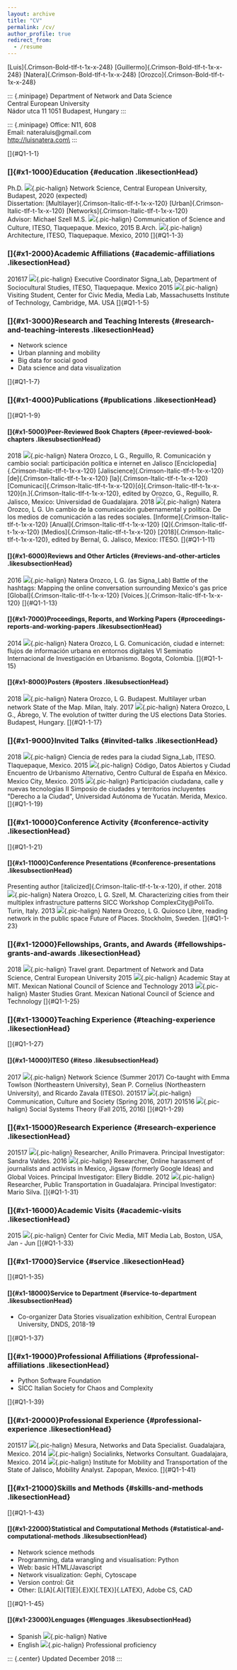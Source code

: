 ```yaml
---
layout: archive
title: "CV"
permalink: /cv/
author_profile: true
redirect_from:
  - /resume
---
```


[Luis]{.Crimson-Bold-tlf-t-1x-x-248}
[Guillermo]{.Crimson-Bold-tlf-t-1x-x-248}
[Natera]{.Crimson-Bold-tlf-t-1x-x-248}
[Orozco]{.Crimson-Bold-tlf-t-1x-x-248}

::: {.minipage}
Department of Network and Data Science\
Central European University\
Nádor utca 11 1051 Budapest, Hungary
:::

::: {.minipage}
Office: N11, 608\
Email: nateraluis\@gmail.com\
http://luisnatera.com\
:::

[]{#Q1-1-1}

### []{#x1-1000}Education {#education .likesectionHead}

Ph.D. ![](cv-natera0x.png){.pic-halign} Network Science, Central
European University, Budapest, 2020 (expected)\
Dissertation: [Multilayer]{.Crimson-Italic-tlf-t-1x-x-120}
[Urban]{.Crimson-Italic-tlf-t-1x-x-120}
[Networks]{.Crimson-Italic-tlf-t-1x-x-120}\
Advisor: Michael Szell M.S. ![](cv-natera1x.png){.pic-halign}
Communication of Science and Culture, ITESO, Tlaquepaque. Mexico, 2015
B.Arch. ![](cv-natera2x.png){.pic-halign} Architecture, ITESO,
Tlaquepaque. Mexico, 2010 []{#Q1-1-3}

### []{#x1-2000}Academic Affiliations {#academic-affiliations .likesectionHead}

2016 17 ![](cv-natera3x.png){.pic-halign} Executive Coordinator
Signa\_Lab, Department of Sociocultural Studies, ITESO, Tlaquepaque.
Mexico 2015 ![](cv-natera4x.png){.pic-halign} Visiting Student, Center
for Civic Media, Media Lab, Massachusetts Institute of Technology,
Cambridge, MA. USA []{#Q1-1-5}

### []{#x1-3000}Research and Teaching Interests {#research-and-teaching-interests .likesectionHead}

-   Network science
-   Urban planning and mobility
-   Big data for social good
-   Data science and data visualization

[]{#Q1-1-7}

### []{#x1-4000}Publications {#publications .likesectionHead}

[]{#Q1-1-9}

#### []{#x1-5000}Peer-Reviewed Book Chapters {#peer-reviewed-book-chapters .likesubsectionHead}

2018 ![](cv-natera5x.png){.pic-halign} Natera Orozco, L G., Reguillo, R.
 Comunicación y cambio social: participación política e internet en
Jalisco  [Enciclopedia]{.Crimson-Italic-tlf-t-1x-x-120}
[Jaliscience]{.Crimson-Italic-tlf-t-1x-x-120}
[de]{.Crimson-Italic-tlf-t-1x-x-120}
[la]{.Crimson-Italic-tlf-t-1x-x-120}
[Comunicaci]{.Crimson-Italic-tlf-t-1x-x-120}[ó]{.Crimson-Italic-tlf-t-1x-x-120}[n.]{.Crimson-Italic-tlf-t-1x-x-120},
edited by Orozco, G., Reguillo, R. Jalisco, Mexico: Universidad de
Guadalajara. 2018 ![](cv-natera6x.png){.pic-halign} Natera Orozco, L G.
 Un cambio de la comunicación gubernamental y política. De los medios de
comunicación a las redes sociales. 
[Informe]{.Crimson-Italic-tlf-t-1x-x-120}
[Anual]{.Crimson-Italic-tlf-t-1x-x-120}
[Q]{.Crimson-Italic-tlf-t-1x-x-120}
[Medios]{.Crimson-Italic-tlf-t-1x-x-120}
[2018]{.Crimson-Italic-tlf-t-1x-x-120}, edited by Bernal, G. Jalisco,
Mexico: ITESO. []{#Q1-1-11}

#### []{#x1-6000}Reviews and Other Articles {#reviews-and-other-articles .likesubsectionHead}

2016 ![](cv-natera7x.png){.pic-halign} Natera Orozco, L G. (as
Signa\_Lab)  Battle of the hashtags: Mapping the online conversation
surrounding Mexico\'s gas price 
[Global]{.Crimson-Italic-tlf-t-1x-x-120}
[Voices.]{.Crimson-Italic-tlf-t-1x-x-120} []{#Q1-1-13}

#### []{#x1-7000}Proceedings, Reports, and Working Papers {#proceedings-reports-and-working-papers .likesubsectionHead}

2014 ![](cv-natera8x.png){.pic-halign} Natera Orozco, L G.
 Comunicación, ciudad e internet: flujos de información urbana en
entornos digitales  VI Seminatio Internacional de Investigación en
Urbanismo. Bogota, Colombia. []{#Q1-1-15}

#### []{#x1-8000}Posters {#posters .likesubsectionHead}

2018 ![](cv-natera9x.png){.pic-halign} Natera Orozco, L G.  Budapest.
Multilayer urban network  State of the Map. Milan, Italy. 2017
![](cv-natera10x.png){.pic-halign} Natera Orozco, L G., Ábrego, V.  The
evolution of twitter during the US elections  Data Stories. Budapest,
Hungary. []{#Q1-1-17}

### []{#x1-9000}Invited Talks {#invited-talks .likesectionHead}

2018 ![](cv-natera11x.png){.pic-halign}  Ciencia de redes para la
ciudad  Signa\_Lab, ITESO. Tlaquepaque, Mexico. 2015
![](cv-natera12x.png){.pic-halign}  Código, Datos Abiertos y Ciudad 
Encuentro de Urbanismo Alternativo, Centro Cultural de España en México.
Mexico City, Mexico. 2015 ![](cv-natera13x.png){.pic-halign}
 Participación ciudadana, calle y nuevas tecnologías  II Simposio de
ciudades y territorios incluyentes \"Derecho a la Ciudad\", Universidad
Autónoma de Yucatán. Merida, Mexico. []{#Q1-1-19}

### []{#x1-10000}Conference Activity {#conference-activity .likesectionHead}

[]{#Q1-1-21}

#### []{#x1-11000}Conference Presentations {#conference-presentations .likesubsectionHead}

Presenting author [italicized]{.Crimson-Italic-tlf-t-1x-x-120}, if
other. 2018 ![](cv-natera14x.png){.pic-halign} Natera Orozco, L G.
Szell, M.  Characterizing cities from their multiplex infrastructure
patterns  SICC Workshop ComplexCity\@PoliTo. Turin, Italy. 2013
![](cv-natera15x.png){.pic-halign} Natera Orozco, L G.  Quiosco Libre,
reading network in the public space  Future of Places. Stockholm,
Sweden. []{#Q1-1-23}

### []{#x1-12000}Fellowships, Grants, and Awards {#fellowships-grants-and-awards .likesectionHead}

2018 ![](cv-natera16x.png){.pic-halign} Travel grant. Department of
Network and Data Science, Central European University 2015
![](cv-natera17x.png){.pic-halign} Academic Stay at MIT. Mexican
National Council of Science and Technology 2013
![](cv-natera18x.png){.pic-halign} Master Studies Grant. Mexican
National Council of Science and Technology []{#Q1-1-25}

### []{#x1-13000}Teaching Experience {#teaching-experience .likesectionHead}

[]{#Q1-1-27}

#### []{#x1-14000}ITESO {#iteso .likesubsectionHead}

2017 ![](cv-natera19x.png){.pic-halign} Network Science (Summer 2017)
Co-taught with Emma Towlson (Northeastern University), Sean P. Cornelius
(Northeastern University), and Ricardo Zavala (ITESO). 2015 17
![](cv-natera20x.png){.pic-halign} Communication, Culture and Society
(Spring 2016, 2017) 2015 16 ![](cv-natera21x.png){.pic-halign} Social
Systems Theory (Fall 2015, 2016) []{#Q1-1-29}

### []{#x1-15000}Research Experience {#research-experience .likesectionHead}

2015 17 ![](cv-natera22x.png){.pic-halign} Researcher, Anillo Primavera.
Principal Investigator: Sandra Valdes. 2016
![](cv-natera23x.png){.pic-halign} Researcher, Online harassment of
journalists and activists in Mexico, Jigsaw (formerly Google Ideas) and
Global Voices. Principal Investigator: Ellery Biddle. 2012
![](cv-natera24x.png){.pic-halign} Researcher, Public Transportation in
Guadalajara. Principal Investigator: Mario Silva. []{#Q1-1-31}

### []{#x1-16000}Academic Visits {#academic-visits .likesectionHead}

2015 ![](cv-natera25x.png){.pic-halign} Center for Civic Media, MIT
Media Lab, Boston, USA, Jan - Jun []{#Q1-1-33}

### []{#x1-17000}Service {#service .likesectionHead}

[]{#Q1-1-35}

#### []{#x1-18000}Service to Department {#service-to-department .likesubsectionHead}

-   Co-organizer Data Stories visualization exhibition, Central European
    University, DNDS, 2018-19

[]{#Q1-1-37}

### []{#x1-19000}Professional Affiliations {#professional-affiliations .likesectionHead}

-   Python Software Foundation
-   SICC Italian Society for Chaos and Complexity

[]{#Q1-1-39}

### []{#x1-20000}Professional Experience {#professional-experience .likesectionHead}

2015 17 ![](cv-natera26x.png){.pic-halign} Mesura, Networks and Data
Specialist. Guadalajara, Mexico. 2014 ![](cv-natera27x.png){.pic-halign}
Socialinks, Networks Consultant. Guadalajara, Mexico. 2014
![](cv-natera28x.png){.pic-halign} Institute for Mobility and
Transportation of the State of Jalisco, Mobility Analyst. Zapopan,
Mexico. []{#Q1-1-41}

### []{#x1-21000}Skills and Methods {#skills-and-methods .likesectionHead}

[]{#Q1-1-43}

#### []{#x1-22000}Statistical and Computational Methods {#statistical-and-computational-methods .likesubsectionHead}

-   Network science methods
-   Programming, data wrangling and visualisation: Python
-   Web: basic HTML/Javascript
-   Network visualization: Gephi, Cytoscape
-   Version control: Git
-   Other: [L[A]{.A}[T[E]{.E}X]{.TEX}]{.LATEX}, Adobe CS, CAD

[]{#Q1-1-45}

#### []{#x1-23000}Lenguages {#lenguages .likesubsectionHead}

-   Spanish ![](cv-natera29x.png){.pic-halign} Native
-   English ![](cv-natera30x.png){.pic-halign} Professional proficiency

::: {.center}
Updated December 2018
:::
